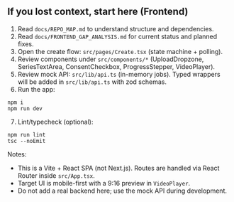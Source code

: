 ## If you lost context, start here (Frontend)

1) Read `docs/REPO_MAP.md` to understand structure and dependencies.
2) Read `docs/FRONTEND_GAP_ANALYSIS.md` for current status and planned fixes.
3) Open the create flow: `src/pages/Create.tsx` (state machine + polling).
4) Review components under `src/components/*` (UploadDropzone, SeriesTextArea, ConsentCheckbox, ProgressStepper, VideoPlayer).
5) Review mock API: `src/lib/api.ts` (in-memory jobs). Typed wrappers will be added in `src/lib/api.ts` with zod schemas.
6) Run the app:

```
npm i
npm run dev
```

7) Lint/typecheck (optional):

```
npm run lint
tsc --noEmit
```

Notes:
- This is a Vite + React SPA (not Next.js). Routes are handled via React Router inside `src/App.tsx`.
- Target UI is mobile-first with a 9:16 preview in `VideoPlayer`.
- Do not add a real backend here; use the mock API during development.


